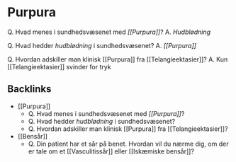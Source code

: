 # Purpura
Q. Hvad menes i sundhedsvæsenet med *[[Purpura]]*? 
A. *Hudblødning*

Q. Hvad hedder *hudblødning* i sundhedsvæsenet? 
A. *[[Purpura]]* 

Q. Hvordan adskiller man klinisk [[Purpura]] fra [[Telangieektasier]]?
A. Kun [[Telangieektasier]] svinder for tryk


## Backlinks
* [[Purpura]]
	* Q. Hvad menes i sundhedsvæsenet med *[[Purpura]]*? 
	* Q. Hvad hedder *hudblødning* i sundhedsvæsenet? 
	* Q. Hvordan adskiller man klinisk [[Purpura]] fra [[Telangieektasier]]?
* [[Bensår]]
	* Q. Din patient har et sår på benet. Hvordan vil du nærme dig, om der er tale om et  [[Vasculitissår]] eller [[Iskæmiske bensår]]?

<!-- #anki/tag/med/Derma #anki/deck/Medicine -->

<!-- {BearID:55144E95-F1EF-4369-BC8B-4C98D6F77D48-3119-0000081D25DCBFE1} -->

